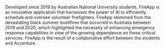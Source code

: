 Developed since 2019 by Australian National University students, FireApp is an innovative application that harnesses the power of AI to efficiently schedule and oversee volunteer firefighters. FireApp stemmed from the devastating black summer bushfires that occurred in Australia between 2019 and 2020, which highlighted the necessity of enhancing emergency response capabilities in view of the growing dependence on these critical services. FireApp is the result of a collaborative effort between the students and Accenture.
